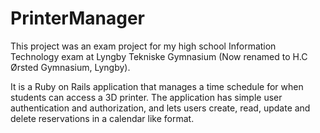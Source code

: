 # PrinterManager
This project was an exam project for my high school Information Technology exam at Lyngby Tekniske Gymnasium (Now renamed to H.C Ørsted Gymnasium, Lyngby).

It is a Ruby on Rails application that manages a time schedule for when students can access a 3D printer. The application has simple user authentication and authorization, and lets users create, read, update and delete reservations in a calendar like format.
